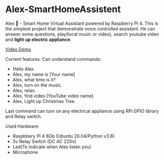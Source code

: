 # Alex-SmartHomeAssistent
Alex :robot: - Smart Home Virtual Assistant powered by Raspberry Pi 4. 
This is the simplest project that demonstrate voice controlled assistent. He can answer some questions, play(local music or video), search youtube video and **light up electric appliance**.

[Video Demo](https://www.youtube.com/watch)

Current features:
Can understand commands:
* Hello Alex
* Alex, my name is [Your name]
* Alex, what time is it?
* Alex, turn on the music.
* Alex, relax.
* Alex, find video [YouTube video name]
* Alex, Light up Christmas Tree.

Last command can turn on any electrical appliance using RPi.GPIO library and Relay switch.

Used Hardware:
* Raspbbery Pi 4 8Gb (Ubuntu 20.04/Python v3.8)
* 5v Relay Switch (DC AC 220v)
* Led(To indicate when Alex listen you)
* Microphone
